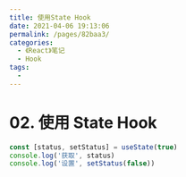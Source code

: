 ```yaml
---
title: 使用State Hook
date: 2021-04-06 19:13:06
permalink: /pages/82baa3/
categories:
  - 《React》笔记
  - Hook
tags:
  -
---
```


# 02. 使用 State Hook

```js
const [status, setStatus] = useState(true)
console.log('获取', status)
console.log('设置', setStatus(false))
```

